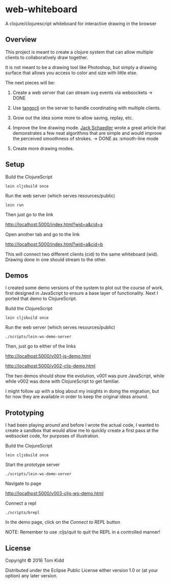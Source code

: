 # web-whiteboard

A clojure/clojurescript whiteboard for interactive drawing in the browser

## Overview

This project is meant to create a clojure system that can allow multiple
clients to collaboratively draw together.

It is not meant to be a drawing tool like Photoshop, but simply a drawing
surface that allows you access to color and size with little else.

The next pieces will be:

1. Create a web server that can stream svg events via websockets -> DONE

2. Use [tangoclj](https://github.com/tomjkidd/tangoclj/tree/atomic-runtime)
   on the server to handle coordinating with multiple clients.

3. Grow out the idea some more to allow saving, replay, etc.

4. Improve the line drawing mode. [Jack Schaedler](https://jackschaedler.github.io/handwriting-recognition/)
   wrote a great article that demonstrates a few neat algorithms that
   are simple and would improve the perceived smoothness of strokes. -> DONE as :smooth-line mode
   
5. Create more drawing modes.

## Setup

Build the ClojureScript

```
lein cljsbuild once
```

Run the web server (which serves resources/public)

```
lein run
```

Then just go to the link

[http://localhost:5000/index.html?wid=a&cid=a](http://localhost:5000/index.html?wid=a&cid=a)

Open another tab and go to the link

[http://localhost:5000/index.html?wid=a&cid=b](http://localhost:5000/index.html?wid=a&cid=b)

This will connect two different clients (cid) to the same whiteboard (wid).
Drawing done in one should stream to the other.

## Demos

I created some demo versions of the system to plot out the course of work,
first designed in JavaScript to ensure a base layer of functionality. Next
I ported that demo to ClojureScript.

Build the ClojureScript

```
lein cljsbuild once
```

Run the web server (which serves resources/public)

```
./scripts/lein-ws-demo-server
```

Then, just go to either of the links

[http://localhost:5000/v001-js-demo.html](http://localhost:5000/v001-js-demo.html)

[http://localhost:5000/v002-cljs-demo.html](http://localhost:5000/v002-cljs-demo.html)

The two demos should show the evolution, v001 was pure JavaScript, while
while v002 was done with ClojureScript to get familiar.

I might follow up with a blog about my insights in doing the migration,
but for now they are available in order to keep the original ideas around.

## Prototyping

I had been playing around and before I wrote the actual code, I wanted to create
a sandbox that would allow me to quickly create a first pass at the websocket
code, for purposes of illustration.

Build the ClojureScript

```
lein cljsbuild once
```

Start the prototype server

```
./scripts/lein-ws-demo-server
```

Navigate to page

[http://localhost:5000/v003-cljs-ws-demo.html](http://localhost:5000/v003-cljs-ws-demo.html)

Connect a repl

```
./scripts/brepl
```

In the demo page, click on the *Connect to REPL* button

NOTE: Remember to use :cljs/quit to quit the REPL in a controlled manner!

## License

Copyright © 2016 Tom Kidd

Distributed under the Eclipse Public License either version 1.0 or (at your option) any later version.
